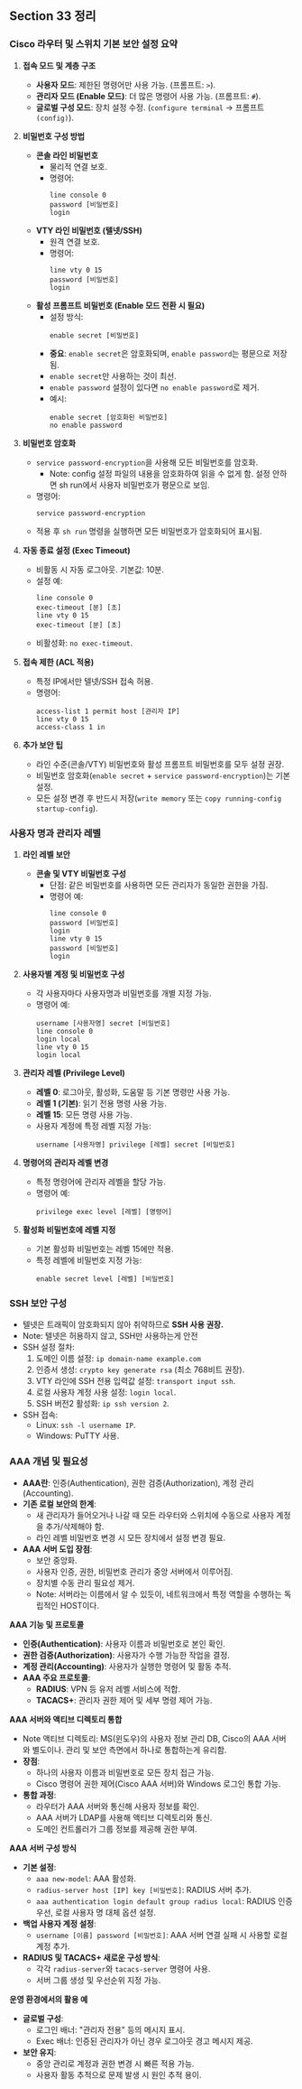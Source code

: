 ## Section 33 정리


### Cisco 라우터 및 스위치 기본 보안 설정 요약

1. **접속 모드 및 계층 구조**
   - **사용자 모드**: 제한된 명령어만 사용 가능. (프롬프트: `>`).  
   - **관리자 모드 (Enable 모드)**: 더 많은 명령어 사용 가능. (프롬프트: `#`).  
   - **글로벌 구성 모드**: 장치 설정 수정. (`configure terminal` → 프롬프트 `(config)`).

2. **비밀번호 구성 방법**
   - **콘솔 라인 비밀번호**  
     - 물리적 연결 보호.  
     - 명령어:  
       ```plaintext
       line console 0
       password [비밀번호]
       login
       ```  
   - **VTY 라인 비밀번호 (텔넷/SSH)**  
     - 원격 연결 보호.  
     - 명령어:  
       ```plaintext
       line vty 0 15
       password [비밀번호]
       login
       ```  
   - **활성 프롬프트 비밀번호 (Enable 모드 전환 시 필요)**  
     - 설정 방식:  
       ```plaintext
       enable secret [비밀번호]
       ```  
     - **중요**: `enable secret`은 암호화되며, `enable password`는 평문으로 저장됨.  
     - `enable secret`만 사용하는 것이 최선.  
     - `enable password` 설정이 있다면 `no enable password`로 제거.  
     - 예시:  
       ```plaintext
       enable secret [암호화된 비밀번호]
       no enable password
       ```

3. **비밀번호 암호화**  
   - `service password-encryption`을 사용해 모든 비밀번호를 암호화.  
     - Note: config 설정 파일의 내용을 암호화하여 읽을 수 없게 함. 설정 안하면 sh run에서 사용자 비밀번호가 평문으로 보임. 
   - 명령어:  
     ```plaintext
     service password-encryption
     ```
   - 적용 후 `sh run` 명령을 실행하면 모든 비밀번호가 암호화되어 표시됨.

4. **자동 종료 설정 (Exec Timeout)**  
   - 비활동 시 자동 로그아웃. 기본값: 10분.  
   - 설정 예:  
     ```plaintext
     line console 0
     exec-timeout [분] [초]
     line vty 0 15
     exec-timeout [분] [초]
     ```  
   - 비활성화: `no exec-timeout`.

5. **접속 제한 (ACL 적용)**  
   - 특정 IP에서만 텔넷/SSH 접속 허용.  
   - 명령어:  
     ```plaintext
     access-list 1 permit host [관리자 IP]
     line vty 0 15
     access-class 1 in
     ```

6. **추가 보안 팁**  
   - 라인 수준(콘솔/VTY) 비밀번호와 활성 프롬프트 비밀번호를 모두 설정 권장.  
   - 비밀번호 암호화(`enable secret` + `service password-encryption`)는 기본 설정.  
   - 모든 설정 변경 후 반드시 저장(`write memory` 또는 `copy running-config startup-config`).  

### 사용자 명과 관리자 레벨

1. **라인 레벨 보안**  
   - **콘솔 및 VTY 비밀번호 구성**  
     - 단점: 같은 비밀번호를 사용하면 모든 관리자가 동일한 권한을 가짐.  
     - 명령어 예:  
       ```plaintext
       line console 0
       password [비밀번호]
       login
       line vty 0 15
       password [비밀번호]
       login
       ```  

2. **사용자별 계정 및 비밀번호 구성**  
   - 각 사용자마다 사용자명과 비밀번호를 개별 지정 가능.  
   - 명령어 예:  
     ```plaintext
     username [사용자명] secret [비밀번호]
     line console 0
     login local
     line vty 0 15
     login local
     ```  

3. **관리자 레벨 (Privilege Level)**
   - **레벨 0**: 로그아웃, 활성화, 도움말 등 기본 명령만 사용 가능.  
   - **레벨 1 (기본)**: 읽기 전용 명령 사용 가능.  
   - **레벨 15**: 모든 명령 사용 가능.  
   - 사용자 계정에 특정 레벨 지정 가능:  
     ```plaintext
     username [사용자명] privilege [레벨] secret [비밀번호]
     ```  
     

4. **명령어의 관리자 레벨 변경**  
   - 특정 명령어에 관리자 레벨을 할당 가능.  
   - 명령어 예:  
     ```plaintext
     privilege exec level [레벨] [명령어]
     ```  

5. **활성화 비밀번호에 레벨 지정**  
   - 기본 활성화 비밀번호는 레벨 15에만 적용.  
   - 특정 레벨에 비밀번호 지정 가능:  
     ```plaintext
     enable secret level [레벨] [비밀번호]
     ```  


### **SSH 보안 구성**
- 텔넷은 트래픽이 암호화되지 않아 취약하므로 **SSH 사용 권장.**
- Note: 텔넷은 허용하지 않고, SSH만 사용하는게 안전
- SSH 설정 절차:
  1. 도메인 이름 설정: `ip domain-name example.com`
  2. 인증서 생성: `crypto key generate rsa` (최소 768비트 권장).
  3. VTY 라인에 SSH 전용 입력값 설정: `transport input ssh`.
  4. 로컬 사용자 계정 사용 설정: `login local`.
  5. SSH 버전2 활성화: `ip ssh version 2`.
- SSH 접속: 
  - Linux: `ssh -l username IP`.
  - Windows: PuTTY 사용.

### **AAA 개념 및 필요성**  
- **AAA란**: 인증(Authentication), 권한 검증(Authorization), 계정 관리(Accounting).  
- **기존 로컬 보안의 한계**:  
  - 새 관리자가 들어오거나 나갈 때 모든 라우터와 스위치에 수동으로 사용자 계정을 추가/삭제해야 함.  
  - 라인 레벨 비밀번호 변경 시 모든 장치에서 설정 변경 필요.  
- **AAA 서버 도입 장점**:  
  - 보안 중앙화.  
  - 사용자 인증, 권한, 비밀번호 관리가 중앙 서버에서 이루어짐.  
  - 장치별 수동 관리 필요성 제거.  
  - Note: 서버라는 이름에서 알 수 있듯이, 네트워크에서 특정 역할을 수행하는 독립적인 HOST이다.

**AAA 기능 및 프로토콜**  
- **인증(Authentication)**: 사용자 이름과 비밀번호로 본인 확인.  
- **권한 검증(Authorization)**: 사용자가 수행 가능한 작업을 결정.  
- **계정 관리(Accounting)**: 사용자가 실행한 명령어 및 활동 추적.  
- **AAA 주요 프로토콜**:  
  - **RADIUS**: VPN 등 유저 레벨 서비스에 적합.  
  - **TACACS+**: 관리자 권한 제어 및 세부 명령 제어 가능.  

**AAA 서버와 액티브 디렉토리 통합**  
  - Note 액티브 디렉토리: MS(윈도우)의 사용자 정보 관리 DB, Cisco의 AAA 서버와 별도이나. 관리 및 보안 측면에서 하나로 통합하는게 유리함.
- **장점**:  
  - 하나의 사용자 이름과 비밀번호로 모든 장치 접근 가능.  
  - Cisco 명령어 권한 제어(Cisco AAA 서버)와 Windows 로그인 통합 가능.  
- **통합 과정**:  
  - 라우터가 AAA 서버와 통신해 사용자 정보를 확인.  
  - AAA 서버가 LDAP를 사용해 액티브 디렉토리와 통신.  
  - 도메인 컨트롤러가 그룹 정보를 제공해 권한 부여.  

**AAA 서버 구성 방식**  
- **기본 설정**:  
  - `aaa new-model`: AAA 활성화.  
  - `radius-server host [IP] key [비밀번호]`: RADIUS 서버 추가.  
  - `aaa authentication login default group radius local`: RADIUS 인증 우선, 로컬 사용자 명 대체 옵션 설정.  
- **백업 사용자 계정 설정**:  
  - `username [이름] password [비밀번호]`: AAA 서버 연결 실패 시 사용할 로컬 계정 추가.  
- **RADIUS 및 TACACS+ 새로운 구성 방식**:  
  - 각각 `radius-server`와 `tacacs-server` 명령어 사용.  
  - 서버 그룹 생성 및 우선순위 지정 가능.  

**운영 환경에서의 활용 예**  
- **글로벌 구성**:  
  - 로그인 배너: "관리자 전용" 등의 메시지 표시.  
  - Exec 배너: 인증된 관리자가 아닌 경우 로그아웃 경고 메시지 제공.  
- **보안 유지**:  
  - 중앙 관리로 계정과 권한 변경 시 빠른 적용 가능.  
  - 사용자 활동 추적으로 문제 발생 시 원인 추적 용이.  
